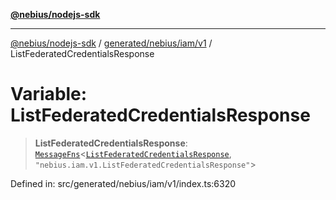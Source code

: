 [**@nebius/nodejs-sdk**](../../../../../README.md)

---

[@nebius/nodejs-sdk](../../../../../README.md) / [generated/nebius/iam/v1](../README.md) / ListFederatedCredentialsResponse

# Variable: ListFederatedCredentialsResponse

> **ListFederatedCredentialsResponse**: [`MessageFns`](../../../../../runtime/protos/core/interfaces/MessageFns.md)\<[`ListFederatedCredentialsResponse`](../interfaces/ListFederatedCredentialsResponse.md), `"nebius.iam.v1.ListFederatedCredentialsResponse"`\>

Defined in: src/generated/nebius/iam/v1/index.ts:6320
